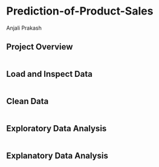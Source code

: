 # Prediction-of-Product-Sales
Anjali Prakash

## Project Overview
```python

```

## Load and Inspect Data
```python

```
## Clean Data
```python

```

## Exploratory Data Analysis
```python

```

## Explanatory Data Analysis
```python

```
